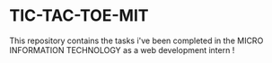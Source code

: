 # TIC-TAC-TOE-MIT
This repository contains the tasks i've been completed in the MICRO INFORMATION TECHNOLOGY  as a web development intern !

